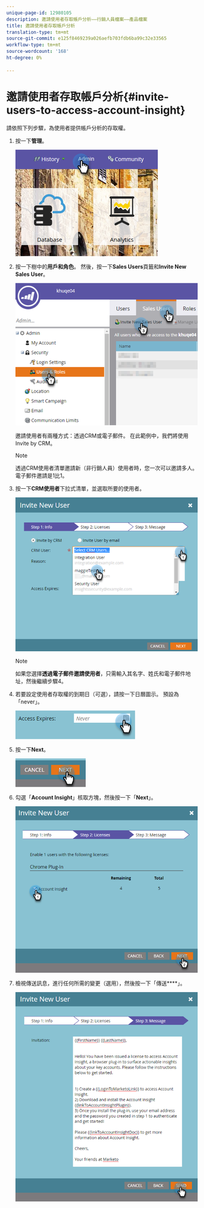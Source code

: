 ```yaml
---
unique-page-id: 12980105
description: 邀請使用者存取帳戶分析——行銷人員檔案——產品檔案
title: 邀請使用者存取帳戶分析
translation-type: tm+mt
source-git-commit: e125f8469239a026aefb703fdb6ba99c32e33565
workflow-type: tm+mt
source-wordcount: '168'
ht-degree: 0%

---
```



# 邀請使用者存取帳戶分析{#invite-users-to-access-account-insight}

請依照下列步驟，為使用者提供帳戶分析的存取權。

1. 按一下&#x200B;**管理**。

   ![](assets/admin-1.png)

1. 按一下樹中的&#x200B;**用戶和角色**。 然後，按一下&#x200B;**Sales Users**&#x200B;頁籤和&#x200B;**Invite New Sales User**。

   ![](assets/two-6.png)

   邀請使用者有兩種方式：透過CRM或電子郵件。 在此範例中，我們將使用Invite by CRM。

   >[!NOTE]
   >
   >透過CRM使用者清單邀請新（非行銷人員）使用者時，您一次可以邀請多人。 電子郵件邀請是1比1。

1. 按一下&#x200B;**CRM使用者**&#x200B;下拉式清單，並選取所要的使用者。

   ![](assets/three-5.png)

   >[!NOTE]
   >
   >如果您選擇&#x200B;**透過電子郵件邀請使用者**，只需輸入其名字、姓氏和電子郵件地址，然後繼續步驟4。

1. 若要設定使用者存取權的到期日（可選），請按一下日曆圖示。 預設為「never」。

   ![](assets/four-5.png)

1. 按一下&#x200B;**Next**。

   ![](assets/five-5.png)

1. 勾選「**Account Insight**」核取方塊，然後按一下「**Next**」。

   ![](assets/six-3.png)

1. 檢視傳送訊息，進行任何所需的變更（選用），然後按一下「傳送&#x200B;****」。

   ![](assets/seven-2.png)

